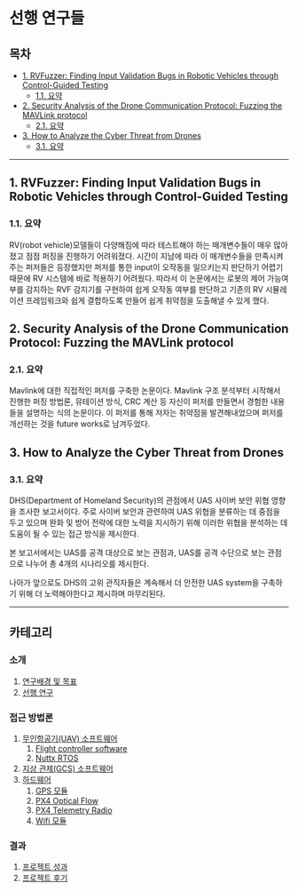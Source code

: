 # 선행 연구들 <!-- omit in toc -->

## 목차 <!-- omit in toc -->

- [1. RVFuzzer: Finding Input Validation Bugs in Robotic Vehicles through Control-Guided Testing](#1-rvfuzzer-finding-input-validation-bugs-in-robotic-vehicles-through-control-guided-testing)
  - [1.1. 요약](#11-요약)
- [2. Security Analysis of the Drone Communication Protocol: Fuzzing the MAVLink protocol](#2-security-analysis-of-the-drone-communication-protocol-fuzzing-the-mavlink-protocol)
  - [2.1. 요약](#21-요약)
- [3. How to Analyze the Cyber Threat from Drones](#3-how-to-analyze-the-cyber-threat-from-drones)
  - [3.1. 요약](#31-요약)

- - -

## 1. RVFuzzer: Finding Input Validation Bugs in Robotic Vehicles through Control-Guided Testing

### 1.1. 요약

RV(robot vehicle)모델들이 다양해짐에 따라 테스트해야 하는 매개변수들이 매우 많아졌고 점점 퍼징을 진행하기 어려워졌다. 시간이 지남에 따라 이 매개변수들을 만족시켜주는 퍼저들은 등장했지만 퍼저를 통한 input이 오작동을 일으키는지 판단하기 어렵기 때문에 RV 시스템에 바로 적용하기 어려웠다. 따라서 이 논문에서는 로봇의 제어 가능여부를 감지하는 RVF 감지기를 구현하여 쉽게 오작동 여부를 판단하고 기존의 RV 시뮬레이션 프레임워크와 쉽게 결합하도록 만들어 쉽게 취약점을 도출해낼 수 있게 했다. 

## 2. Security Analysis of the Drone Communication Protocol: Fuzzing the MAVLink protocol

### 2.1. 요약

Mavlink에 대한 직접적인 퍼저를 구축한 논문이다. Mavlink 구조 분석부터 시작해서 진행한 퍼징 방법론, 뮤테이션 방식, CRC 계산 등 자신이 퍼저를 만들면서 경험한 내용들을 설명하는 식의 논문이다. 이 퍼저를 통해 저자는 취약점을 발견해내었으며 퍼저를 개선하는 것을 future works로 남겨두었다.

## 3. How to Analyze the Cyber Threat from Drones

### 3.1. 요약
DHS(Department of Homeland Security)의 관점에서 UAS 사이버 보안 위협 영향을 조사한 보고서이다. 주로 사이버 보안과 관련하여 UAS 위협을 분류하는 데 중점을 두고 있으며 완화 및 방어 전략에 대한 노력을 지시하기 위해 이러한 위협을 분석하는 데 도움이 될 수 있는 접근 방식을 제시한다.

본 보고서에서는 UAS를 공격 대상으로 보는 관점과, UAS를 공격 수단으로 보는 관점으로 나누어 총 4개의 시나리오를 제시한다. 

나아가 앞으로도 DHS의 고위 관직자들은 계속해서 더 안전한 UAS system을 구축하기 위해 더 노력해야한다고 제시하며 마무리된다. 


---

## 카테고리 <!-- omit in toc -->

### 소개 <!-- omit in toc -->
   1. [연구배경 및 목표](/1-intro/about-drone-research.md)
   2. [선행 연구](/1-intro/related-work.md)

### 접근 방법론 <!-- omit in toc -->
   1. [무인항공기(UAV) 소프트웨어](/2-body/1_software-uav.md)
      1. [Flight controller software](/2-body/1_software-uav.md/#1-fcsflight-controller-software)
      2. [Nuttx RTOS](/2-body/1_software-uav.md/#2-nuttx-rtos)
   2. [지상 관제(GCS) 소프트웨어](/2-body/2_software-gcs.md/)
   3. [하드웨어](/2-body/3_hardware.md)
       1. [GPS 모듈](/2-body/3_hardware.md/#1-gps-모듈)
       2. [PX4 Optical Flow](/2-body/3_hardware.md/#2-px4-optical-flow)
       3. [PX4 Telemetry Radio](/2-body/3_hardware.md/#3-px4-telemetry-radio)
       4. [Wifi 모듈](/2-body/3_hardware.md/#4-wifi-모듈)

### 결과 <!-- omit in toc -->
   1. [프로젝트 성과](/3-conclusion/result.md)
   2. [프로젝트 후기](/3-conclusion/conclusion.md)

